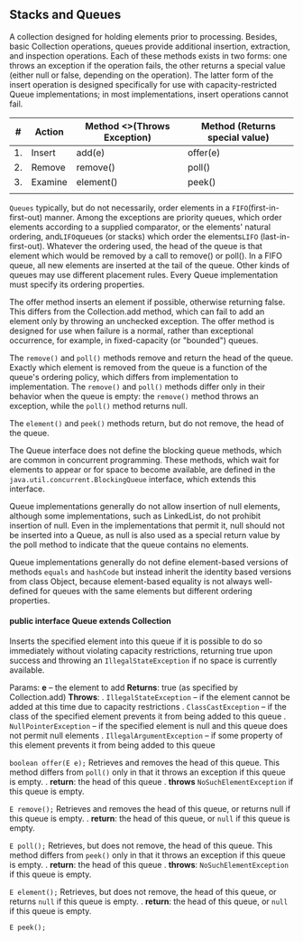 ## Stacks and Queues

A collection designed for holding elements prior to processing. Besides, basic Collection operations, queues provide additional insertion, extraction, and inspection operations. Each of these methods exists in two forms: one throws an
exception if the operation fails, the other returns a special value (either null or false, depending on the operation). The latter form of the insert operation is designed specifically for use with capacity-restricted Queue implementations;
in most implementations, insert operations cannot fail.

| # | Action | Method <>(Throws Exception) | Method (Returns special value) |
|-|-|-|-|
| 1. | Insert | add(e) | offer(e) |
| 2. | Remove | remove() | poll() |
| 3. | Examine | element() | peek() |
|||||

`Queues` typically, but do not necessarily, order elements in a `FIFO`(first-in-first-out) manner. Among the exceptions are priority queues, which order elements according to a supplied comparator, or the elements' natural ordering,
and`LIFO`queues (or stacks) which order the elements`LIFO` (last-in-first-out). Whatever the ordering used, the head of the queue is that element which would be removed by a call to remove() or poll(). In a FIFO queue, all new elements are
inserted at the tail of the queue. Other kinds of queues may use different placement rules. Every Queue implementation must specify its ordering properties.

The offer method inserts an element if possible, otherwise returning false. This differs from the Collection.add method, which can fail to add an element only by throwing an unchecked exception. The offer method is designed for use when
failure is a normal, rather than exceptional occurrence, for example, in fixed-capacity (or "bounded") queues.

The `remove()` and `poll()` methods remove and return the head of the queue. Exactly which element is removed from the queue is a function of the queue's ordering policy, which differs from implementation to implementation. The `remove()`
and `poll()` methods differ only in their behavior when the queue is empty: the `remove()` method throws an exception, while the `poll()` method returns null.

The `element()` and `peek()` methods return, but do not remove, the head of the queue.

The Queue interface does not define the blocking queue methods, which are common in concurrent programming. These methods, which wait for elements to appear or for space to become available, are defined in
the `java.util.concurrent.BlockingQueue` interface, which extends this interface.

Queue implementations generally do not allow insertion of null elements, although some implementations, such as LinkedList, do not prohibit insertion of null. Even in the implementations that permit it, null should not be inserted into a
Queue, as null is also used as a special return value by the poll method to indicate that the queue contains no elements.

Queue implementations generally do not define element-based versions of methods `equals` and `hashCode` but instead inherit the identity based versions from class Object, because element-based equality is not always well-defined for queues
with the same elements but different ordering properties.

#### public interface Queue<E> extends Collection<E>

Inserts the specified element into this queue if it is possible to do so immediately without violating capacity restrictions, returning true upon success and throwing an `IllegalStateException` if no space is currently available.

Params:
**e** – the element to add
**Returns**: true (as specified by Collection.add)
**Throws**:
. `IllegalStateException` – if the element cannot be added at this time due to capacity restrictions
. `ClassCastException` – if the class of the specified element prevents it from being added to this queue
. `NullPointerException` – if the specified element is null and this queue does not permit null elements
. `IllegalArgumentException` – if some property of this element prevents it from being added to this queue

`boolean offer(E e);`
Retrieves and removes the head of this queue. This method differs from `poll()` only in that it throws an exception if this queue is empty.
. **return**: the head of this queue
. **throws** `NoSuchElementException` if this queue is empty.

`E remove();`
Retrieves and removes the head of this queue, or returns null if this queue is empty.
. **return**: the head of this queue, or `null` if this queue is empty.

`E poll();`
Retrieves, but does not remove, the head of this queue. This method differs from `peek()` only in that it throws an exception if this queue is empty.
. **return**: the head of this queue
. **throws**: `NoSuchElementException` if this queue is empty.

`E element();`
Retrieves, but does not remove, the head of this queue, or returns `null` if this queue is empty.
. **return**: the head of this queue, or `null` if this queue is empty.

`E peek();`
